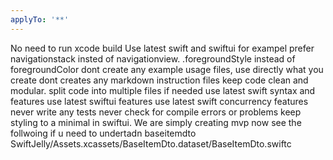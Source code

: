 ```yaml
---
applyTo: '**'
---
```

No need to run xcode build
Use latest swift and swiftui
for exampel prefer navigationstack insted of navigationview.
.foregroundStyle instead of foregroundColor
dont create any example usage files, use directly what you create
dont creates any markdown instruction files
keep code clean and modular. split code into multiple files if needed
use latest swift syntax and features
use latest swiftui features
use latest swift concurrency features
never write any tests
never check for compile errors or problems
keep styling to a minimal in swiftui. We are simply creating mvp now
see the follwoing if u need to undertadn baseitemdto
SwiftJelly/Assets.xcassets/BaseItemDto.dataset/BaseItemDto.swiftc